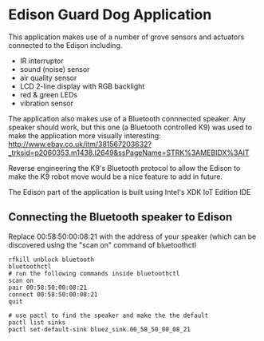 Edison Guard Dog Application
============================
This application makes use of a number of grove sensors and actuators connected to the Edison including.
* IR interruptor
* sound (noise) sensor
* air quality sensor
* LCD 2-line display with RGB backlight
* red & green LEDs
* vibration sensor

The application also makes use of a Bluetooth connnected speaker. Any speaker should work, but this one (a Bluetooth controlled K9) was used to make the application more visually interesting: http://www.ebay.co.uk/itm/381567203632?_trksid=p2060353.m1438.l2649&ssPageName=STRK%3AMEBIDX%3AIT

Reverse engineering the K9's Bluetooth protocol to allow the Edison to make the K9 robot move would be a nice feature to add in future.

The Edison part of the application is built using Intel's XDK IoT Edition IDE


Connecting the Bluetooth speaker to Edison
------------------------------------------
Replace 00:58:50:00:08:21 with the address of your speaker (which can be discovered using the "scan on" command of bluetoothctl

    rfkill unblock bluetooth
    bluetoothctl
    # run the following commands inside bluetoothctl
    scan on
    pair 00:58:50:00:08:21
    connect 00:58:50:00:08:21
    quit

    # use pactl to find the speaker and make the the default
    pactl list sinks
    pactl set-default-sink bluez_sink.00_58_50_00_08_21

